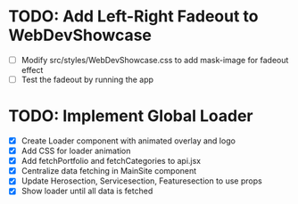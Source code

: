 # TODO: Add Left-Right Fadeout to WebDevShowcase

- [ ] Modify src/styles/WebDevShowcase.css to add mask-image for fadeout effect
- [ ] Test the fadeout by running the app

# TODO: Implement Global Loader

- [x] Create Loader component with animated overlay and logo
- [x] Add CSS for loader animation
- [x] Add fetchPortfolio and fetchCategories to api.jsx
- [x] Centralize data fetching in MainSite component
- [x] Update Herosection, Servicesection, Featuresection to use props
- [x] Show loader until all data is fetched
